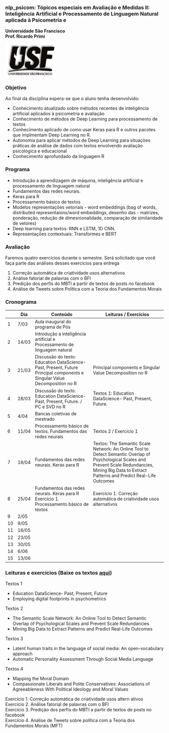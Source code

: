 ### nlp_psicom: Tópicos especiais em Avaliação e Medidas II: Inteligência Artificial e Processamento de Linguagem Natural aplicada à Psicometria e

**Universidade São Francisco**  
**Prof. Ricardo Primi**

<img src="img/usf.jpg" width="160"/>

### Objetivo

Ao final da disciplina espera-se que o aluno tenha desenvolvido:

-   Conhecimento atualizado sobre métodos recentes de inteligência artificial aplicados à psicometria e avaliação  
-   Conhecimento de métodos de Deep Learning para processamento de textos  
-   Conhecimento aplicado de como usar Keras para R e outros pacotes que implmentam Deep Learning no R.  
-   Autonomia para aplicar métodos de Deep Learning para situações práticas de análise de dados com textos envolvendo avaliação psicológica e educacional  
-   Conhecimento aprofundado da linguagem R

### Programa

-   Introdução a aprendizagem de máquina, inteligência artificial e processamento de linguagem natural
-   Fundamentos das redes neurais.
-   Keras para R
-   Processamento básico de textos
-   Modelos representações vetoriais - word embeddings (bag of words, distributed representaions/word embeddings, desenho das - matrizes, ponderação, redução de dimesnionalidade, comparação de similaridade de vetores)
-   Deep learning para textos: RNN e LSTM, 1D CNN.
-   Representações contextuais: Transformes e BERT

### Avaliação

Faremos quatro exercícios durante o semestre. Será solicitado que você faça parte das análises desses exercícios para entrega

1.  Correção automática de criatividade usos alternativos
2.  Análise fatorial de palavras com o BFI
3.  Predição dos perfis do MBTI a partir de textos de posts no facebook
4.  Análise de Tweets sobre Política com a Teoria dos Fundamentos Morais

### Cronograma

|     | **Dia** | **Conteúdo**                                                                                                              | **Leituras / Exercícios**                                                                                                                                                                                |
|-----------|-----------|-------------------------------------|--------------|
| 1   | 7/03    | Aula inaugural do programa de Pós                                                                                         |                                                                                                                                                                                                          |
| 2   | 14/03   | Introdução a inteligência artificial e Processamento de linguagem natural                                                 |                                                                                                                                                                                                          |
| 3   | 21/03   | Discussão do texto: Education DataScience- Past, Present, Future Principal components e Singular Value Decomposition no R | Principal components e Singular Value Decomposition no R                                                                                                                                                 |
| 4   | 28/03   | Discussão do texto: Education DataScience- Past, Present, Future. / PC e SVD no R                                         | Textos 1: Education DataScience- Past, Present, Future.                                                                                                                                                  |
| 5   | 4/04    | Bancas coletivas de mestrado                                                                                              |                                                                                                                                                                                                          |
| 6   | 11/04   | Processamento básico de textos. Fundamentos das redes neurais                                                             | Textos 2 / Exercício 1                                                                                                                                                                                   |
| 7   | 18/04   | Fundamentos das redes neurais. Keras para R                                                                               | Textos: The Semantic Scale Network: An Online Tool to Detect Semantic Overlap of Psychological Scales and Prevent Scale Redundancies, Mining Big Data to Extract Patterns and Predict Real-Life Outcomes |
| 8   | 25/04   | Fundamentos das redes neurais. Keras para R Exercício 1. Processamento básico de textos                                   | Exercício 1. Correção automática de criatividade usos alternativos                                                                                                                                       |
| 9   | 2/05    |                                                                                                                           |                                                                                                                                                                                                          |
| 10  | 9/05    |                                                                                                                           |                                                                                                                                                                                                          |
| 11  | 16/05   |                                                                                                                           |                                                                                                                                                                                                          |
| 12  | 23/05   |                                                                                                                           |                                                                                                                                                                                                          |
| 13  | 30/05   |                                                                                                                           |                                                                                                                                                                                                          |
| 14  | 6/06    |                                                                                                                           |                                                                                                                                                                                                          |
| 15  | 13/06   |                                                                                                                           |                                                                                                                                                                                                          |

### Leituras e exercícios (Baixe os textos [aqui](http://www.labape.com.br/rprimi/ds/textos_nlp.zip))

Textos 1

-   Education DataScience- Past, Present, Future  
-   Employing digital footprints in psychometrics

Textos 2

-   The Semantic Scale Network: An Online Tool to Detect Semantic Overlap of Psychological Scales and Prevent Scale Redundancies  
-   Mining Big Data to Extract Patterns and Predict Real-Life Outcomes

Textos 3

-   Latent human traits in the language of social media: An open-vocabulary approach  
-   Automatic Personality Assessment Through Social Media Language

Textos 4

-   Mapping the Moral Domain  
-   Compassionate Liberals and Polite Conservatives: Associations of Agreeableness With Political Ideology and Moral Values

Exercício 1. Correção automática de criatividade usos altern ativos  
Exercício 2. Análise fatorial de palavras com o BFI  
Exercício 3. Predição dos perfis do MBTI a partir de textos de posts no facebook  
Exercício 4. Análise de Tweets sobre política com a Teoria dos Fundamentos Morais (MFT)
